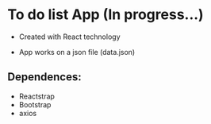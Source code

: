 # To do list App (In progress...)

- Created with React technology

- App works on a json file (data.json)

## Dependences:

- Reactstrap
- Bootstrap
- axios
